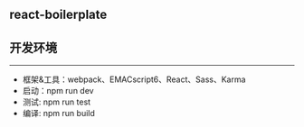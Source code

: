 ## react-boilerplate

## 开发环境
---
* 框架&工具：webpack、EMACscript6、React、Sass、Karma
* 启动：npm run dev
* 测试: npm run test
* 编译: npm run build
